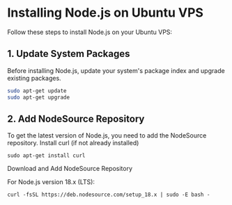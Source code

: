 # Installing Node.js on Ubuntu VPS

Follow these steps to install Node.js on your Ubuntu VPS:

## 1. Update System Packages

Before installing Node.js, update your system's package index and upgrade existing packages.

```bash
sudo apt-get update
sudo apt-get upgrade
```

## 2. Add NodeSource Repository

To get the latest version of Node.js, you need to add the NodeSource repository.
Install curl (if not already installed)
```
sudo apt-get install curl
```
Download and Add NodeSource Repository

For Node.js version 18.x (LTS):
```
curl -fsSL https://deb.nodesource.com/setup_18.x | sudo -E bash -
```

